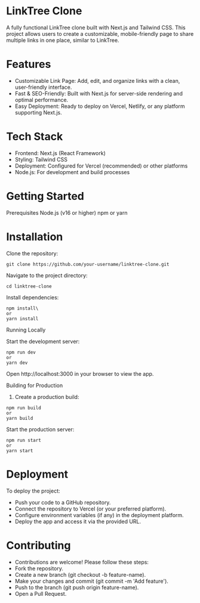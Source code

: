 # LinkTree Clone

A fully functional LinkTree clone built with Next.js and Tailwind CSS. This project allows users to create a customizable, mobile-friendly page to share multiple links in one place, similar to LinkTree.

# Features

- Customizable Link Page: Add, edit, and organize links with a clean, user-friendly interface.
- Fast & SEO-Friendly: Built with Next.js for server-side rendering and optimal performance.
- Easy Deployment: Ready to deploy on Vercel, Netlify, or any platform supporting Next.js.

# Tech Stack

- Frontend: Next.js (React Framework)
- Styling: Tailwind CSS
- Deployment: Configured for Vercel (recommended) or other platforms
- Node.js: For development and build processes

# Getting Started

Prerequisites
Node.js (v16 or higher)
npm or yarn

# Installation


Clone the repository:
```
git clone https://github.com/your-username/linktree-clone.git
```


Navigate to the project directory:
```
cd linktree-clone
```


Install dependencies:
```
npm install\
or
yarn install
```

Running Locally

Start the development server:
```
npm run dev
or
yarn dev
```


Open http://localhost:3000 in your browser to view the app.

Building for Production

1. Create a production build:
```
npm run build
or
yarn build
```

Start the production server:
```
npm run start
or
yarn start
```

# Deployment

To deploy the project:
- Push your code to a GitHub repository.
- Connect the repository to Vercel (or your preferred platform).
- Configure environment variables (if any) in the deployment platform.
- Deploy the app and access it via the provided URL.


# Contributing
- Contributions are welcome! Please follow these steps:
- Fork the repository.
- Create a new branch (git checkout -b feature-name).
- Make your changes and commit (git commit -m 'Add feature').
- Push to the branch (git push origin feature-name).
- Open a Pull Request.
